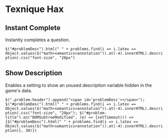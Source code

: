 # Texnique Hax
## Instant Complete
Instantly completes a question.

`$("#problemDesc").html(" " + problems.find(i => i.latex == Object.values($("math>semantics>annotation")).at(-4).innerHTML).description).css("font-size", "20px")`
## Show Description
Enables a setting to show an unused description variable hidden in the game's data.

`$(".problem-header").append("<span id='problemDesc'></span>"); $("#problemDesc").html(" " + problems.find(i => i.latex == Object.values($("math>semantics>annotation")).at(-4).innerHTML).description).css("font-size", "20px"); $("#problem-title").on("DOMSubtreeModified", (e) => {setTimeout(() => {$("#problemDesc").html(" " + problems.find(i => i.latex == Object.values($("math>semantics>annotation")).at(-4).innerHTML).description)}, 30)})`
